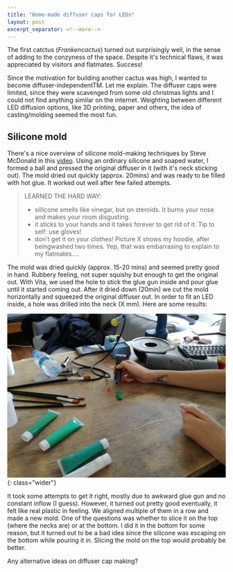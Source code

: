 ```yaml
---
title: "Home-made diffuser caps for LEDs"
layout: post
excerpt_separator: <!--more-->
---
```




The first catctus (*Frankencactus*) turned out surprisingly well, in the sense of adding to the conzyness of the space. Despite it's technical flaws, it was appreciated by visitors and flatmates. Success!

Since the motivation for building another cactus was high, I wanted to become diffuser-independentTM. Let me explain. The diffuser caps were limited, since they were scavenged from some old christmas lights and I could not find anything similar on the internet. Weighting between different LED diffusion options, like 3D printing, paper and others, the idea of casting/molding seemed the most fun.



## Silicone mold

There's a nice overview of silicone mold-making techniques by Steve McDonald in this [video](https://www.youtube.com/watch?v=lZeQNih7MuI). Using an ordinary silicone and soaped water, I formed a ball and pressed the original diffuser in it (with it's neck sticking out). The mold dried out quickly (approx. 20mins) and was ready to be filled with hot glue. It worked out well after few failed attempts. 



> LEARNED THE HARD WAY:
>
> - sillicone smells like vinegar, but on steroids. It burns your nose and makes your room disgusting.
> - it sticks to your hands and it takes forever to get rid of it. Tip to self: use gloves!
> - don't get it on your clothes! Picture X shows my hoodie, after beingwashed two times. Yep, that was embarrasing to explain to my flatmates....



The mold was dried quickly (approx. 15-20 mins) and seemed pretty good in hand. Rubbery feeling, not super squishy but enough to get the original out. With Vita, we used the hole to stick the glue gun inside and pour glue until it started coming out. After it dried down (20min) we cut the mold horizontally and squeezed the original diffuser out. In order to fit an LED inside, a hole was drilled into the neck (X mm). Here are some results:

![alternative text for this](../images/test.jpg "This is image title and capiton blabla"){: class="wider"}

It took some attempts to get it right, mostly due to awkward glue gun and no constant inflow (I guess). However, it turned out pretty good eventually, it felt like real plastic in feeling. We aligned multiple of them in a row and made a new mold. One of the questions was whether to slice it on the top (where the necks are) or at the bottom. I did it in the bottom for some reason, but it turned out to be a bad idea since the silicone was escaping on the bottom while pouring it in. Slicing the mold on the top would probably be better.

Any alternative ideas on diffuser cap making? 



